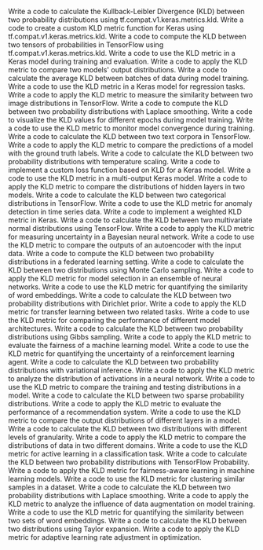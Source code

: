 Write a code to calculate the Kullback-Leibler Divergence (KLD) between two probability distributions using tf.compat.v1.keras.metrics.kld.
Write a code to create a custom KLD metric function for Keras using tf.compat.v1.keras.metrics.kld.
Write a code to compute the KLD between two tensors of probabilities in TensorFlow using tf.compat.v1.keras.metrics.kld.
Write a code to use the KLD metric in a Keras model during training and evaluation.
Write a code to apply the KLD metric to compare two models' output distributions.
Write a code to calculate the average KLD between batches of data during model training.
Write a code to use the KLD metric in a Keras model for regression tasks.
Write a code to apply the KLD metric to measure the similarity between two image distributions in TensorFlow.
Write a code to compute the KLD between two probability distributions with Laplace smoothing.
Write a code to visualize the KLD values for different epochs during model training.
Write a code to use the KLD metric to monitor model convergence during training.
Write a code to calculate the KLD between two text corpora in TensorFlow.
Write a code to apply the KLD metric to compare the predictions of a model with the ground truth labels.
Write a code to calculate the KLD between two probability distributions with temperature scaling.
Write a code to implement a custom loss function based on KLD for a Keras model.
Write a code to use the KLD metric in a multi-output Keras model.
Write a code to apply the KLD metric to compare the distributions of hidden layers in two models.
Write a code to calculate the KLD between two categorical distributions in TensorFlow.
Write a code to use the KLD metric for anomaly detection in time series data.
Write a code to implement a weighted KLD metric in Keras.
Write a code to calculate the KLD between two multivariate normal distributions using TensorFlow.
Write a code to apply the KLD metric for measuring uncertainty in a Bayesian neural network.
Write a code to use the KLD metric to compare the outputs of an autoencoder with the input data.
Write a code to compute the KLD between two probability distributions in a federated learning setting.
Write a code to calculate the KLD between two distributions using Monte Carlo sampling.
Write a code to apply the KLD metric for model selection in an ensemble of neural networks.
Write a code to use the KLD metric for quantifying the similarity of word embeddings.
Write a code to calculate the KLD between two probability distributions with Dirichlet prior.
Write a code to apply the KLD metric for transfer learning between two related tasks.
Write a code to use the KLD metric for comparing the performance of different model architectures.
Write a code to calculate the KLD between two probability distributions using Gibbs sampling.
Write a code to apply the KLD metric to evaluate the fairness of a machine learning model.
Write a code to use the KLD metric for quantifying the uncertainty of a reinforcement learning agent.
Write a code to calculate the KLD between two probability distributions with variational inference.
Write a code to apply the KLD metric to analyze the distribution of activations in a neural network.
Write a code to use the KLD metric to compare the training and testing distributions in a model.
Write a code to calculate the KLD between two sparse probability distributions.
Write a code to apply the KLD metric to evaluate the performance of a recommendation system.
Write a code to use the KLD metric to compare the output distributions of different layers in a model.
Write a code to calculate the KLD between two distributions with different levels of granularity.
Write a code to apply the KLD metric to compare the distributions of data in two different domains.
Write a code to use the KLD metric for active learning in a classification task.
Write a code to calculate the KLD between two probability distributions with TensorFlow Probability.
Write a code to apply the KLD metric for fairness-aware learning in machine learning models.
Write a code to use the KLD metric for clustering similar samples in a dataset.
Write a code to calculate the KLD between two probability distributions with Laplace smoothing.
Write a code to apply the KLD metric to analyze the influence of data augmentation on model training.
Write a code to use the KLD metric for quantifying the similarity between two sets of word embeddings.
Write a code to calculate the KLD between two distributions using Taylor expansion.
Write a code to apply the KLD metric for adaptive learning rate adjustment in optimization.